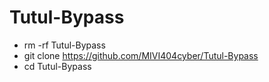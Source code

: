 # Tutul-Bypass

- rm -rf Tutul-Bypass
- git clone https://github.com/MIVI404cyber/Tutul-Bypass
- cd Tutul-Bypass
